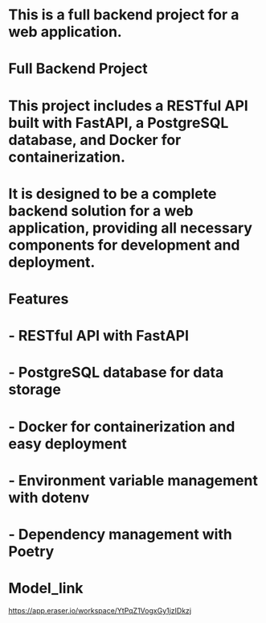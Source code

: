 # This is a full backend project for a web application.
# Full Backend Project
# This project includes a RESTful API built with FastAPI, a PostgreSQL database, and Docker for containerization.
# It is designed to be a complete backend solution for a web application, providing all necessary components for development and deployment.
# Features
# - RESTful API with FastAPI    
# - PostgreSQL database for data storage
# - Docker for containerization and easy deployment 
# - Environment variable management with dotenv
# - Dependency management with Poetry

# Model_link
https://app.eraser.io/workspace/YtPqZ1VogxGy1jzIDkzj